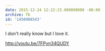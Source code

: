 ```yaml
---
date: 2015-12-24 12:22:23.000000000 -08:00
archive: fb
id: '1450988543'
---
```


I don't really know but I love it. 

http://youtu.be/7FPyn34QUDY
